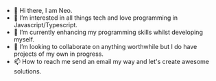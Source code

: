 - 👋 Hi there, I am Neo.
- 👀 I’m interested in all things tech and love programming in Javascript/Typescript.
- 🌱 I’m currently enhancing my programming skills whilst developing myself.
- 💞️ I’m looking to collaborate on anything worthwhile but I do have projects of my own in progress.
- 📫 How to reach me send an email my way and let's create awesome solutions.

<!---
neomakoa/neomakoa is a ✨ special ✨ repository because its `README.md` (this file) appears on your GitHub profile.
You can click the Preview link to take a look at your changes.
--->
